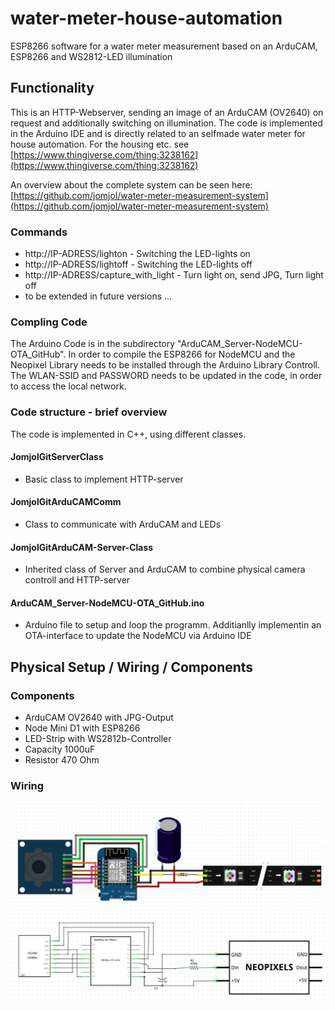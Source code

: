 # water-meter-house-automation
ESP8266 software for a water meter measurement based on an ArduCAM, ESP8266 and WS2812-LED illumination

## Functionality

This is an HTTP-Webserver, sending an image of an ArduCAM (OV2640) on request and additionally switching on illumination.
The code is implemented in the Arduino IDE and is directly related to an selfmade water meter for house automation. 
For the housing etc. see  [https://www.thingiverse.com/thing:3238162](https://www.thingiverse.com/thing:3238162)

An overview about the complete system can be seen here: [https://github.com/jomjol/water-meter-measurement-system](https://github.com/jomjol/water-meter-measurement-system)

### Commands
- http://IP-ADRESS/lighton   -   Switching the LED-lights on
- http://IP-ADRESS/lightoff - Switching the LED-lights off
- http://IP-ADRESS/capture_with_light - Turn light on, send JPG, Turn light off
- to be extended in future versions ...

### Compling Code
The Arduino Code is in the subdirectory "ArduCAM_Server-NodeMCU-OTA_GitHub". In order to compile the ESP8266 for NodeMCU and the Neopixel Library needs to be installed through the Arduino Library Controll.
The WLAN-SSID and PASSWORD needs to be updated in the code, in order to access the local network.

### Code structure - brief overview
The code is implemented in C++, using different classes.
#### JomjolGitServerClass
- Basic class to implement HTTP-server
#### JomjolGitArduCAMComm
* Class to communicate with ArduCAM and LEDs
#### JomjolGitArduCAM-Server-Class
- Inherited class of Server and ArduCAM to combine physical camera controll and HTTP-server
#### ArduCAM_Server-NodeMCU-OTA_GitHub.ino
* Arduino file to setup and loop the programm. Additianlly implementin an OTA-interface to update the NodeMCU via Arduino IDE



## Physical Setup / Wiring / Components

### Components
- ArduCAM OV2640 with JPG-Output
- Node Mini D1 with ESP8266
- LED-Strip with WS2812b-Controller
- Capacity 1000uF
- Resistor 470 Ohm

### Wiring
<img src="./images/wiring_sketch_update.png" width="800">
<img src="./images/wiring_drawing.png" width="800">
